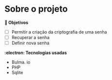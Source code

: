 # Sobre o projeto
**🏁 Objetivos**
- [ ] Permitir a criação da criptografia de uma senha
- [ ] Recuperar a senha
- [ ] Definir nova senha

**:electron: Tecnologias usadas**
- Bulma. io
- PHP 
- Sqlite
